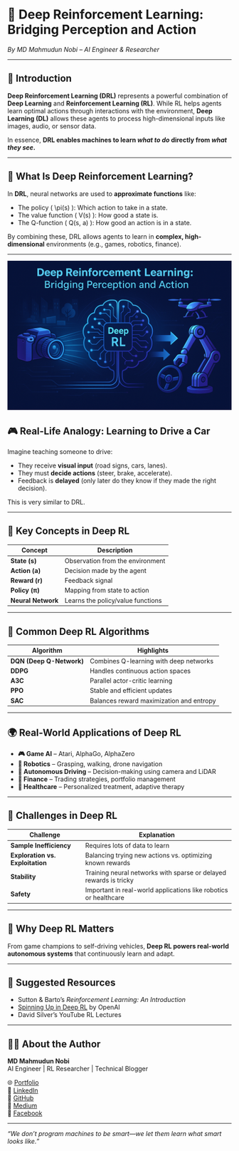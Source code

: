 
# 🧠 Deep Reinforcement Learning: Bridging Perception and Action  
*By MD Mahmudun Nobi – AI Engineer & Researcher*

---

## 🚀 Introduction

**Deep Reinforcement Learning (DRL)** represents a powerful combination of **Deep Learning** and **Reinforcement Learning (RL)**. While RL helps agents learn optimal actions through interactions with the environment, **Deep Learning (DL)** allows these agents to process high-dimensional inputs like images, audio, or sensor data.

In essence, **DRL enables machines to learn *what to do* directly from *what they see*.**

---

## 🤖 What Is Deep Reinforcement Learning?

In **DRL**, neural networks are used to **approximate functions** like:
- The policy \( \pi(s) \): Which action to take in a state.
- The value function \( V(s) \): How good a state is.
- The Q-function \( Q(s, a) \): How good an action is in a state.

By combining these, DRL allows agents to learn in **complex, high-dimensional** environments (e.g., games, robotics, finance).

---
![Deep Reinforcement Learning Loop](https://github.com/Nobi004/blogs/raw/main/reinforcement_learning/Deep_RL.png)

## 🎮 Real-Life Analogy: Learning to Drive a Car

Imagine teaching someone to drive:
- They receive **visual input** (road signs, cars, lanes).
- They must **decide actions** (steer, brake, accelerate).
- Feedback is **delayed** (only later do they know if they made the right decision).

This is very similar to DRL.

---

## 🧠 Key Concepts in Deep RL

| Concept | Description |
|--------|-------------|
| **State (s)** | Observation from the environment |
| **Action (a)** | Decision made by the agent |
| **Reward (r)** | Feedback signal |
| **Policy (π)** | Mapping from state to action |
| **Neural Network** | Learns the policy/value functions |

---

## 📌 Common Deep RL Algorithms

| Algorithm | Highlights |
|----------|------------|
| **DQN (Deep Q-Network)** | Combines Q-learning with deep networks |
| **DDPG** | Handles continuous action spaces |
| **A3C** | Parallel actor-critic learning |
| **PPO** | Stable and efficient updates |
| **SAC** | Balances reward maximization and entropy |

---

## 🌍 Real-World Applications of Deep RL

- **🎮 Game AI** – Atari, AlphaGo, AlphaZero  
- **🤖 Robotics** – Grasping, walking, drone navigation  
- **🚗 Autonomous Driving** – Decision-making using camera and LiDAR  
- **🏦 Finance** – Trading strategies, portfolio management  
- **🏥 Healthcare** – Personalized treatment, adaptive therapy

---

## 🧩 Challenges in Deep RL

| Challenge | Explanation |
|----------|-------------|
| **Sample Inefficiency** | Requires lots of data to learn |
| **Exploration vs. Exploitation** | Balancing trying new actions vs. optimizing known rewards |
| **Stability** | Training neural networks with sparse or delayed rewards is tricky |
| **Safety** | Important in real-world applications like robotics or healthcare |

---

## 🎯 Why Deep RL Matters

From game champions to self-driving vehicles, **Deep RL powers real-world autonomous systems** that continuously learn and adapt.

---

## 📘 Suggested Resources

- Sutton & Barto’s *Reinforcement Learning: An Introduction*  
- [Spinning Up in Deep RL](https://spinningup.openai.com/) by OpenAI  
- David Silver’s YouTube RL Lectures  

---

## 👨‍💻 About the Author

**MD Mahmudun Nobi**  
AI Engineer | RL Researcher | Technical Blogger

🌐 [Portfolio](https://nobi04.pythonanywhere.com)  
💼 [LinkedIn](https://www.linkedin.com/in/nobi04)  
🐙 [GitHub](https://github.com/Nobi004)  
📝 [Medium](https://medium.com/@Nobi04)  
📘 [Facebook](https://www.facebook.com/mahmudunnobi04)

---

*“We don’t program machines to be smart—we let them learn what smart looks like.”*
